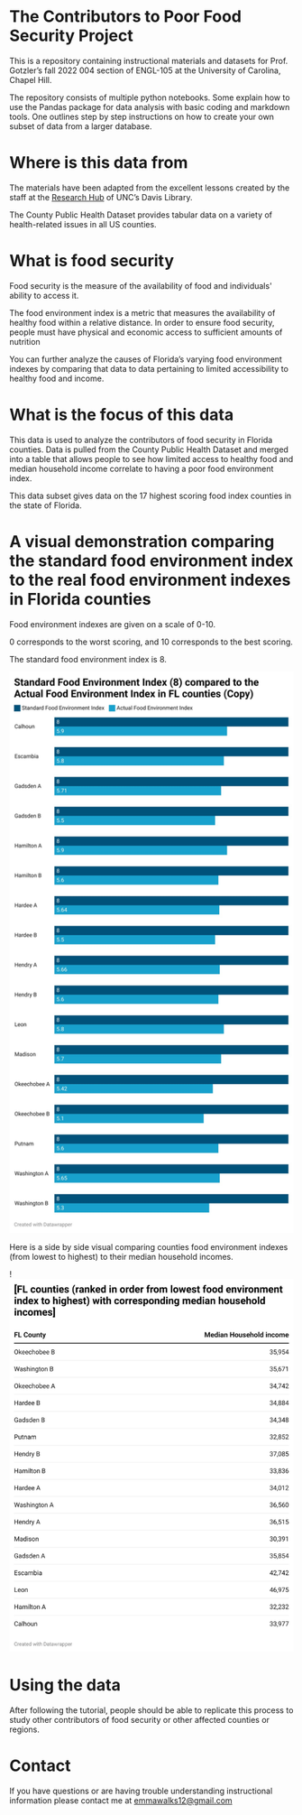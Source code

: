 # The Contributors to Poor Food Security Project

This is a repository containing instructional materials and datasets for Prof. Gotzler’s fall 2022 004 section of ENGL-105 at the University of Carolina, Chapel Hill.  

The repository consists of multiple python notebooks. Some explain how to use the Pandas package for data analysis with basic coding and markdown tools. One outlines step by step instructions on how to create your own subset of data from a larger database. 

# Where is this data from

The materials have been adapted from the excellent lessons created by the staff at the [Research Hub](https://library.unc.edu/data/) of UNC’s Davis Library.

The County Public Health Dataset provides tabular data on a variety of health-related issues in all US counties.  

# What is food security

Food security is the measure of the availability of food and individuals' ability to access it.

The food environment index is a metric that measures the availability of healthy food within a relative distance. In order to ensure food security, people must have physical and economic access to sufficient amounts of nutrition 

You can further analyze the causes of Florida’s varying food environment indexes by comparing that data to data pertaining to limited accessibility to healthy food and income.  

# What is the focus of this data

This data is used to analyze the contributors of food security in Florida counties. Data is pulled from the County Public Health Dataset and merged into a table that allows people to see how limited access to healthy food and median household income correlate to having a poor food environment index.  

This data subset gives data on the 17 highest scoring food index counties in the state of Florida.  

# A visual demonstration comparing the standard food environment index to the real food environment indexes in Florida counties


Food environment indexes are given on a scale of 0-10.

0 corresponds to the worst scoring, and 10 corresponds to the best scoring.

The standard food environment index is 8. 

![alt-text](/data/foodvis.jpg)

Here is a side by side visual comparing counties food environment indexes (from lowest to highest) to their median household incomes. 

!![alt-text](/data/incomevis.jpg)


# Using the data

After following the tutorial, people should be able to replicate this process to study other contributors of food security or other affected counties or regions.  

# Contact
If you have questions or are having trouble understanding instructional information please contact me at emmawalks12@gmail.com
